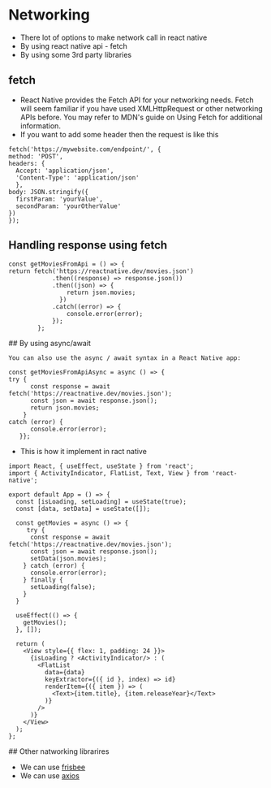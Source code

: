 # Networking
- There lot of options to make network call in react native
- By using react native api - fetch
- By using some 3rd party libraries

## fetch
- React Native provides the Fetch API for your networking needs. Fetch will seem familiar if you have used XMLHttpRequest or other networking APIs before. You may refer to MDN's guide on Using Fetch for additional information.
- If you want to add some header then the request is like this
```
fetch('https://mywebsite.com/endpoint/', {  
method: 'POST',  
headers: {    
  Accept: 'application/json',    
  'Content-Type': 'application/json'  
  },  
body: JSON.stringify({    
  firstParam: 'yourValue',    
  secondParam: 'yourOtherValue'  
})
});
```
## Handling response using fetch
```
const getMoviesFromApi = () => {  
return fetch('https://reactnative.dev/movies.json')    
            .then((response) => response.json())    
            .then((json) => {      
                return json.movies;    
              })    
            .catch((error) => {      
                console.error(error);    
            });
        };
```
## By using async/await
```
You can also use the async / await syntax in a React Native app:

const getMoviesFromApiAsync = async () => {  
try {    
      const response = await fetch('https://reactnative.dev/movies.json');    
      const json = await response.json();    
      return json.movies;  
    } 
catch (error) {    
      console.error(error);  
   }};
```
- This is how it implement in ract native
```
import React, { useEffect, useState } from 'react';
import { ActivityIndicator, FlatList, Text, View } from 'react-native';

export default App = () => {
  const [isLoading, setLoading] = useState(true);
  const [data, setData] = useState([]);

  const getMovies = async () => {
     try {
      const response = await fetch('https://reactnative.dev/movies.json');
      const json = await response.json();
      setData(json.movies);
    } catch (error) {
      console.error(error);
    } finally {
      setLoading(false);
    }
  }

  useEffect(() => {
    getMovies();
  }, []);

  return (
    <View style={{ flex: 1, padding: 24 }}>
      {isLoading ? <ActivityIndicator/> : (
        <FlatList
          data={data}
          keyExtractor={({ id }, index) => id}
          renderItem={({ item }) => (
            <Text>{item.title}, {item.releaseYear}</Text>
          )}
        />
      )}
    </View>
  );
};
```
## Other natworking librarires
- We can use [frisbee](https://github.com/niftylettuce/frisbee)
- We can use [axios](https://github.com/axios/axios)

